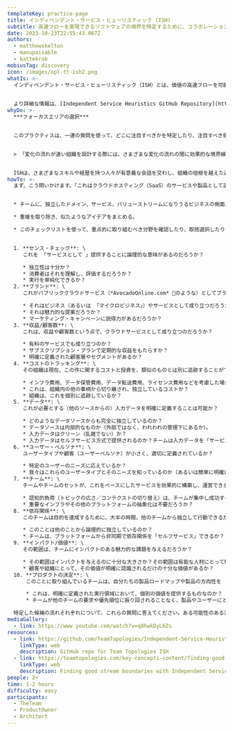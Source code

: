 ```yaml
---
templateKey: practice-page
title: インディペンデント・サービス・ヒューリスティック (ISH)
subtitle: 高速フローを実現できるソフトウェアの境界を特定するために、コラボレーションを促進させる
date: 2023-10-23T22:55:43.067Z
authors:
  - matthewskelton
  - manupaisable
  - kattekrab
mobiusTag: discovery
icon: /images/opl-tt-ish2.png
whatIs: >-
  インディペンデント・サービス・ヒューリスティック（ISH）とは、価値の高速フローを可能にするチームとソフトウェアの境界をどこに設定すべきかを見つけるために、チームが使用できる一連の質問セットです。このテクニックは、*Team Topologies*の著者であるMatthew SkeltonとManuel Paisによって考案され、その後、より広いドメイン駆動設計コミュニティの他のメンバーによって改良されました。
  

  より詳細な情報は、[Independent Service Heuristics GitHub Repository](https://github.com/TeamTopologies/Independent-Service-Heuristics)をご覧ください。
whyDo: >-
  ***フォーカスエリアの選択***


  このプラクティスは、一連の質問を使って、どこに注目すべきかを特定したり、注目すべき領域が結局さらなる発見に適していないと素早く判断したりすることで、チームが分析麻痺を回避するのに役立てることができます。


  > 「変化の流れが速い組織を設計する際には、さまざまな変化の流れの間に効果的な境界線を見つける必要がある...ISHのアプローチは、現代のソフトウェアにおける典型的な状況の多くをカバーしているが、すべてではない。ISHは、会話を刺激し、思考のフレームを提供するために設計されており、完璧な”キャッチオール”ツールではない。」


  ISHは、さまざまなスキルや経歴を持つ人々が有意義な会話を交わし、組織の垣根を越えた連携を生み出す良い方法となります。
howTo: >-
  まず、こう問いかけます。「これはクラウドホスティング（SaaS）のサービスや製品として運営できるか？」


  * チームに、独立したドメイン、サービス、バリューストリームになりうるビジネスの側面、関連タスク、ソフトウェアアプリケーション、カスタマージャーニーについて考え、書き出してもらう。

  * 重複を取り除き、似たようなアイデアをまとめる。

  * このチェックリストを使って、重点的に取り組むべき分野を確認したり、取捨選択したりする。


  1. **センス・チェック**: \
     これを 「サービスとして 」提供することに論理的な意味があるのだろうか？

     * 独立性は十分か？
     * 消費者はそれを理解し、評価するだろうか？
     * 実行を単純化できるか？
  2. **ブランド**: \
     これがパブリッククラウドサービス（*AvocadoOnline.com* 🥑のような）としてブランディングされることを想像できるか？

     * それはビジネス（あるいは 「マイクロビジネス」）やサービスとして成り立つだろうか？
     * それは魅力的な提案だろうか？
     * マーケティング・キャンペーンに説得力があるだろうか？
  3. **収益/顧客数**: \
     これは、収益や顧客数という点で、クラウドサービスとして成り立つのだろうか？

     * 有料のサービスでも成り立つのか？
     * サブスクリプション・プランで定期的な収益をもたらすか？
     * 明確に定義された顧客層やセグメントがあるか？
  4. **コストのトラッキング**: \
     その組織は現在、この件に関するコストと投資を、類似のものとは別に追跡することができるか？

     * インフラ費用、データ保管費用、データ転送費用、ライセンス費用などを考慮した場合、これを運営するための全費用は透明化されているのか、あるいは発見することが可能なのか？
     * これは、組織内の他の事柄から切り離され、独立しているコストか？
     * 組織は、これを個別に追跡しているか？
  5. **データ**: \
     これが必要とする（他のソースからの）入力データを明確に定義することは可能か？

     * どのようなデータソースからも完全に独立しているのか？
     * データソースは内部的なものか（外部ではなく、われわれの管理下にあるか）。
     * 入力データはクリーン（乱雑でない）か？
     * 入力データはセルフサービス方式で提供されるのか？チームは入力データを「サービスとして」利用できるか？
  6. **ユーザー・ペルソナ**: \
     ユーザータイプや顧客（ユーザーペルソナ）が小さく、適切に定義されているか？

     * 特定のユーザーのニーズに応えているか？
     * 我々はこれらのユーザータイプとそのニーズを知っているのか（あるいは簡単に明確にできるのか）？
  7. **チーム**: \
     チームやチームのセットが、これをベースにしたサービスを効果的に構築し、運営できるだろうか？

     * 認知的負荷（トピックの広さ／コンテクストの切り替え）は、チームが集中し成功するために制限されるだろうか？
     * 重要なインフラやその他のプラットフォームの抽象化は不要だろうか？
  8. **依存関係**: \
     このチームは目的を達成するために、大半の時間、他のチームから独立して行動できるだろうか？

     * このことは他のことから論理的に独立しているのか？
     * チームは、プラットフォームから非同期で依存関係を「セルフサービス」できるか？
  9. **インパクト/価値**: \
     その範囲は、チームにインパクトのある魅力的な課題を与えるだろうか？

     * その範囲はインパクトを与えるのに十分な大きさか？その範囲は有能な人材にとって魅力的か？
     * 顧客や組織にとって、その価値が明確に認識されるだけの十分な価値があるか？
  10. **プロダクトの決定**: \
      このことに取り組んでいるチームは、自分たちの製品ロードマップや製品の方向性を 「自分のもの 」にできるだろうか？

      * これは、明確に定義された実行領域において、個別の価値を提供するものなのか？
      * チームが他のチームの要求や優先順位に振り回されることなく、製品やユーザーにとって何がベストなのかを発見し、それに基づいて独自のロードマップを定義できるか。

  特定した候補の流れそれぞれについて、これらの質問に答えてください。ある可能性のある流れについて、「はい」または「たぶん」という答えが多ければ多いほど、別の変化の流れとしてふさわしい候補が見つかった可能性が高くなります。
mediaGallery:
  - link: https://www.youtube.com/watch?v=q8hwkDyL6Zs
resources:
  - link: https://github.com/TeamTopologies/Independent-Service-Heuristics
    linkType: web
    description: GitHub repo for Team Topologies ISH
  - link: https://teamtopologies.com/key-concepts-content/finding-good-stream-boundaries-with-independent-service-heuristics
    linkType: web
    description: Finding good stream boundaries with Independent Service Heuristics
people: 2+
time: 1-2 hours
difficulty: easy
participants:
  - TheTeam
  - ProductOwner
  - Architect
---
```


